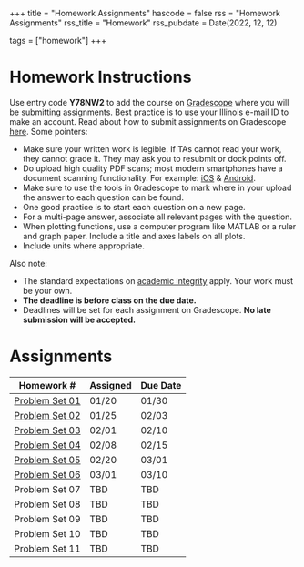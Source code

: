 +++
title = "Homework Assignments"
hascode = false
rss = "Homework Assignments"
rss_title = "Homework"
rss_pubdate = Date(2022, 12, 12)

tags = ["homework"]
+++

# Homework Instructions
Use entry code **Y78NW2** to add the course on [Gradescope](https://www.gradescope.com/) where you will be submitting assignments. Best practice is to use your Illinois e-mail ID to make an account.
Read about how to submit assignments on Gradescope [here](https://help.gradescope.com/article/ccbpppziu9-student-submit-work). Some pointers:

* Make sure your written work is legible. If TAs cannot read your work, they cannot grade it. They may ask you to resubmit or dock points off.
* Do upload high quality PDF scans; most modern smartphones have a document scanning functionality. For example: [iOS](https://support.apple.com/en-us/HT209037) & [Android](https://www.howtogeek.com/166610/who-needs-a-scanner-scan-a-document-to-pdf-with-your-android-phone/).
* Make sure to use the tools in Gradescope to mark where in your upload the answer to each question can be found.
* One good practice is to start each question on a new page.
* For a multi-page answer, associate all relevant pages with the question.
* When plotting functions, use a computer program like MATLAB or a ruler and graph paper. Include a title and axes labels on all plots.
* Include units where appropriate.

Also note:

* The standard expectations on [academic integrity](/syllabus#academic_conduct) apply. Your work must be your own.
* **The deadline is before class on the due date.**
* Deadlines will be set for each assignment on Gradescope. **No late submission will be accepted.**

# Assignments

| Homework #	     	     | Assigned	     | Due Date	|
|----------------------------|---------------|----------|
| [Problem Set 01](hw01.pdf) | 01/20	     | 01/30	|
| [Problem Set 02](hw02.pdf) | 01/25	     | 02/03	|
| [Problem Set 03](hw03.pdf) | 02/01	     | 02/10	|
| [Problem Set 04](hw04.pdf) | 02/08	     | 02/15	|
| [Problem Set 05](hw05.pdf) | 02/20	     | 03/01	|
| [Problem Set 06](hw06.pdf) | 03/01	     | 03/10	|
| Problem Set 07             | TBD	     | TBD	|
| Problem Set 08             | TBD	     | TBD	|
| Problem Set 09             | TBD	     | TBD	|
| Problem Set 10             | TBD	     | TBD	|
| Problem Set 11             | TBD	     | TBD	|
